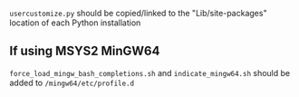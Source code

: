 `usercustomize.py` should be copied/linked to the "Lib/site-packages" location of each Python installation

## If using MSYS2 MinGW64
`force_load_mingw_bash_completions.sh` and `indicate_mingw64.sh` should be added to `/mingw64/etc/profile.d`
